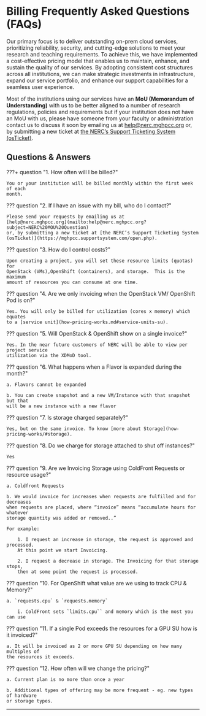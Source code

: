 # Billing Frequently Asked Questions (FAQs)

Our primary focus is to deliver outstanding on-prem cloud services, prioritizing
reliability, security, and cutting-edge solutions to meet your research and teaching
requirements. To achieve this, we have implemented a cost-effective pricing model
that enables us to maintain, enhance, and sustain the quality of our services. By
adopting consistent cost structures across all institutions, we can make strategic
investments in infrastructure, expand our service portfolio, and enhance our
support capabilities for a seamless user experience.

Most of the institutions using our services have an **MoU (Memorandum of Understanding)**
with us to be better aligned to a number of research regulations, policies and
requirements but if your institution does not have an MoU with us, please have
someone from your faculty or administration contact us to discuss it soon by emailing
us at [help@nerc.mghpcc.org](mailto:help@nerc.mghpcc.org?subject=NERC%20MOU%20Question)
or, by submitting a new ticket at [the NERC’s Support Ticketing System (osTicket)](https://mghpcc.supportsystem.com/open.php).

## Questions & Answers

???+ question "1. How often will I be billed?"

    You or your institution will be billed monthly within the first week of each
    month.

??? question "2. If I have an issue with my bill, who do I contact?"

    Please send your requests by emailing us at
    [help@nerc.mghpcc.org](mailto:help@nerc.mghpcc.org?subject=NERC%20MOU%20Question)
    or, by submitting a new ticket at [the NERC’s Support Ticketing System (osTicket)](https://mghpcc.supportsystem.com/open.php).

??? question "3. How do I control costs?"

    Upon creating a project, you will set these resource limits (quotas) for
    OpenStack (VMs),OpenShift (containers), and storage.  This is the maximum
    amount of resources you can consume at one time.

??? question "4. Are we only invoicing when the OpenStack VM/ OpenShift Pod is on?"

    Yes. You will only be billed for utilization (cores x memory) which equates
    to a [service unit](how-pricing-works.md#service-units-su).

??? question "5.  Will OpenStack & OpenShift show on a single invoice?"

    Yes. In the near future customers of NERC will be able to view per project service
    utilization via the XDMoD tool.

??? question "6. What happens when a Flavor is expanded during the month?"

    a. Flavors cannot be expanded

    b. You can create snapshot and a new VM/Instance with that snapshot but that
    will be a new instance with a new flavor

??? question "7. Is storage charged separately?"

    Yes, but on the same invoice. To know [more about Storage](how-pricing-works/#storage).

??? question "8. Do we charge for storage attached to shut off instances?"

    Yes

??? question "9. Are we Invoicing Storage using ColdFront Requests or resource usage?"

    a. Coldfront Requests

    b. We would invoice for increases when requests are fulfilled and for decreases
    when requests are placed, where “invoice” means “accumulate hours for whatever
    storage quantity was added or removed..”

    For example:

        1. I request an increase in storage, the request is approved and processed.
        At this point we start Invoicing.

        2. I request a decrease in storage. The Invoicing for that storage stops,
        then at some point the request is processed.

??? question "10. For OpenShift what value are we using to track CPU & Memory?"

    a. `requests.cpu` & `requests.memory`

        i. ColdFront sets `limits.cpu`` and memory which is the most you can use

??? question "11. If a single Pod exceeds the resources for a GPU SU how is it invoiced?"

    a. It will be invoiced as 2 or more GPU SU depending on how many multiples of
    the resources it exceeds.

??? question "12. How often will we change the pricing?"

    a. Current plan is no more than once a year

    b. Additional types of offering may be more frequent - eg. new types of hardware
    or storage types.

---
